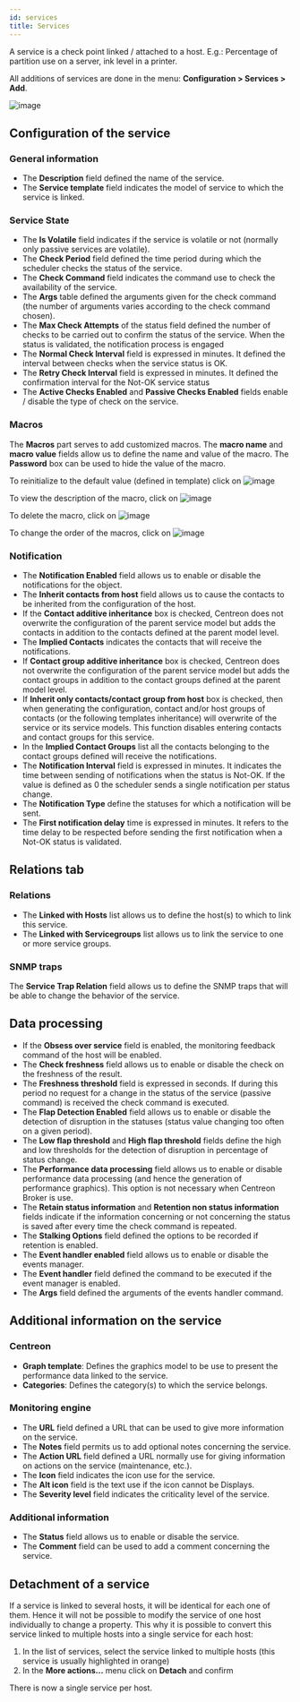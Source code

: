 ```yaml
---
id: services
title: Services
---
```


A service is a check point linked / attached to a host. E.g.: Percentage of partition use on a server, ink level in a
printer.

All additions of services are done in the menu: **Configuration \> Services \> Add**.

![image](../../assets/configuration/03addservice.png)

## Configuration of the service

### General information

* The **Description** field defined the name of the service.
* The **Service template** field indicates the model of service to which the service is linked.

### Service State

* The **Is Volatile** field indicates if the service is volatile or not (normally only passive services are volatile).
* The **Check Period** field defined the time period during which the scheduler checks the status of the service.
* The **Check Command** field indicates the command use to check the availability of the service.
* The **Args** table defined the arguments given for the check command (the number of arguments varies according to the
  check command chosen).
* The **Max Check Attempts** of the status field defined the number of checks to be carried out to confirm the status of
  the service. When the status is validated, the notification process is engaged
* The **Normal Check Interval** field is expressed in minutes. It defined the interval between checks when the service status is OK.
* The **Retry Check Interval** field is expressed in minutes. It defined the confirmation interval for the Not-OK service status
* The **Active Checks Enabled** and **Passive Checks Enabled** fields enable / disable the type of check on the service.

### Macros

The **Macros** part serves to add customized macros. 
The **macro name** and **macro value** fields allow us to define the name and value of the macro. The **Password** box
can be used to hide the value of the macro.

To reinitialize to the default value (defined in template) click on ![image](../../assets/configuration/common/undo.png#thumbnail1)

To view the description of the macro, click on ![image](../../assets/configuration/common/description.png#thumbnail1)

To delete the macro, click on ![image](../../assets/configuration/common/delete.png#thumbnail1)

To change the order of the macros, click on ![image](../../assets/configuration/common/move.png#thumbnail1)

### Notification

* The **Notification Enabled** field allows us to enable or disable the notifications for the object.
* The **Inherit contacts from host** field allows us to cause the contacts to be inherited from the configuration of
  the host.
* If the **Contact additive inheritance** box is checked, Centreon does not overwrite the configuration of the parent
  service model but adds the contacts in addition to the contacts defined at the parent model level.
* The **Implied Contacts** indicates the contacts that will receive the notifications.
* If **Contact group additive inheritance** box is checked, Centreon does not overwrite the configuration of the parent
  service model but adds the contact groups in addition to the contact groups defined at the parent model level.
* If **Inherit only contacts/contact group from host** box is checked, then when generating the configuration, contact
  and/or host groups of contacts (or the following templates inheritance) will overwrite of the service or its service
  models. This function disables entering contacts and contact groups for this service.
* In the **Implied Contact Groups** list all the contacts belonging to the contact groups defined will receive the notifications.
* The **Notification Interval** field is expressed in minutes. It indicates the time between sending of notifications
  when the status is Not-OK. If the value is defined as 0 the scheduler sends a single notification per status change.
* The **Notification Type** define the statuses for which a notification will be sent.
* The **First notification delay** time is expressed in minutes. It refers to the time delay to be respected before
  sending the first notification when a Not-OK status is validated.

## Relations tab

### Relations

* The **Linked with Hosts** list allows us to define the host(s) to which to link this service.
* The **Linked with Servicegroups** list allows us to link the service to one or more service groups.

### SNMP traps

The **Service Trap Relation** field allows us to define the SNMP traps that will be able to change the behavior of the service.

## Data processing

* If the **Obsess over service** field is enabled, the monitoring feedback command of the host will be enabled.
* The **Check freshness** field allows us to enable or disable the check on the freshness of the result.
* The **Freshness threshold** field is expressed in seconds. If during this period no request for a change in the status
  of the service (passive command) is received the check command is executed.
* The **Flap Detection Enabled** field allows us to enable or disable the detection of disruption in the statuses (status
  value changing too often on a given period).
* The **Low flap threshold** and **High flap threshold** fields define the high and low thresholds for the detection of
  disruption in percentage of status change.
* The **Performance data processing** field allows us to enable or disable performance data processing (and hence the
  generation of performance graphics). This option is not necessary when Centreon Broker is use.
* The **Retain status information** and **Retention non status information** fields indicate if the information concerning
  or not concerning the status is saved after every time the check command is repeated.
* The **Stalking Options** field defined the options to be recorded if retention is enabled.
* The **Event handler enabled** field allows us to enable or disable the events manager.
* The **Event handler** field defined the command to be executed if the event manager is enabled.
* The **Args** field defined the arguments of the events handler command.

## Additional information on the service

### Centreon

* **Graph template**: Defines the graphics model to be use to present the performance data linked to the service.
* **Categories**: Defines the category(s) to which the service belongs.

### Monitoring engine

* The **URL** field defined a URL that can be used to give more information on the service.
* The **Notes** field permits us to add optional notes concerning the service.
* The **Action URL** field defined a URL normally use for giving information on actions on the service (maintenance, etc.).
* The **Icon** field indicates the icon use for the service.
* The **Alt icon** field is the text use if the icon cannot be Displays.
* The **Severity level** field indicates the criticality level of the service.

### Additional information

* The **Status** field allows us to enable or disable the service.
* The **Comment** field can be used to add a comment concerning the service.

## Detachment of a service

If a service is linked to several hosts, it will be identical for each one of them. Hence it will not be possible to
modify the service of one host individually to change a property. This why it is possible to convert this service linked
to multiple hosts into a single service for each host:

1. In the list of services, select the service linked to multiple hosts (this service is usually highlighted in orange)
2. In the **More actions...** menu click on **Detach** and confirm

There is now a single service per host.
